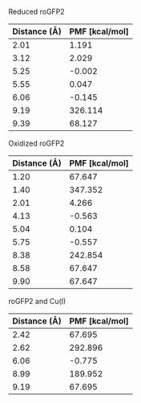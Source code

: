 Reduced roGFP2

| Distance (Å) | PMF [kcal/mol] |
|-----------|-----------|
| 2.01 | 1.191 |
| 3.12 | 2.029 |
| 5.25 | -0.002 |
| 5.55 | 0.047 |
| 6.06 | -0.145 |
| 9.19 | 326.114 |
| 9.39 | 68.127 |

Oxidized roGFP2

| Distance (Å) | PMF [kcal/mol] |
|-----------|-----------|
| 1.20 | 67.647 |
| 1.40 | 347.352 |
| 2.01 | 4.266 |
| 4.13 | -0.563 |
| 5.04 | 0.104 |
| 5.75 | -0.557 |
| 8.38 | 242.854 |
| 8.58 | 67.647 |
| 9.90 | 67.647 |

roGFP2 and Cu(I)

| Distance (Å) | PMF [kcal/mol] |
|-----------|-----------|
| 2.42 | 67.695 |
| 2.62 | 292.896 |
| 6.06 | -0.775 |
| 8.99 | 189.952 |
| 9.19 | 67.695 |
